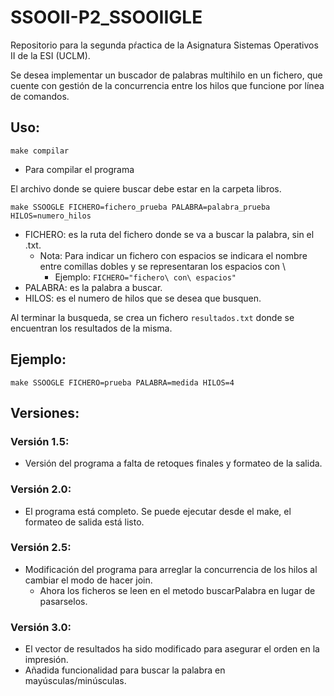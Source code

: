 # SSOOII-P2_SSOOIIGLE
Repositorio para la segunda pŕactica de la Asignatura Sistemas Operativos II de la ESI (UCLM).

Se desea implementar un buscador de palabras multihilo en un fichero, que cuente con gestión de la concurrencia entre los hilos que funcione por línea de comandos.

## Uso:
`make compilar`
 - Para compilar el programa

 El archivo donde se quiere buscar debe estar en la carpeta libros.

`make SSOOGLE FICHERO=fichero_prueba PALABRA=palabra_prueba HILOS=numero_hilos`
 - FICHERO: es la ruta del fichero donde se va a buscar la palabra, sin el .txt.
   - Nota: Para indicar un fichero con espacios se indicara el nombre entre comillas dobles y se representaran los espacios con \
     - Ejemplo: `FICHERO="fichero\ con\ espacios"`
 - PALABRA: es la palabra a buscar.
 - HILOS: es el numero de hilos que se desea que busquen.

Al terminar la busqueda, se crea un fichero `resultados.txt` donde se encuentran los resultados de la misma.

 ## Ejemplo:
 `make SSOOGLE FICHERO=prueba PALABRA=medida HILOS=4`

## Versiones:
### Versión 1.5:
- Versión del programa a falta de retoques finales y formateo de la salida.

### Versión 2.0:
- El programa está completo. Se puede ejecutar desde el make, el formateo de salida está listo.

### Versión 2.5:
 - Modificación del programa para arreglar la concurrencia de los hilos al cambiar el modo de hacer join.
   - Ahora los ficheros se leen en el metodo buscarPalabra en lugar de pasarselos.

### Versión 3.0:
 - El vector de resultados ha sido modificado para asegurar el orden en la impresión.
 - Añadida funcionalidad para buscar la palabra en mayúsculas/minúsculas.
